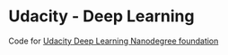 # Udacity - Deep Learning

Code for [Udacity Deep Learning Nanodegree foundation](https://eu.udacity.com/course/deep-learning-nanodegree-foundation--nd101)
